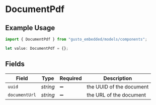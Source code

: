 # DocumentPdf

## Example Usage

```typescript
import { DocumentPdf } from "gusto_embedded/models/components";

let value: DocumentPdf = {};
```

## Fields

| Field                    | Type                     | Required                 | Description              |
| ------------------------ | ------------------------ | ------------------------ | ------------------------ |
| `uuid`                   | *string*                 | :heavy_minus_sign:       | the UUID of the document |
| `documentUrl`            | *string*                 | :heavy_minus_sign:       | the URL of the document  |